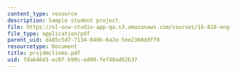 ```yaml
---
content_type: resource
description: Sample student project.
file: https://ol-ocw-studio-app-qa.s3.amazonaws.com/courses/16-810-engineering-design-and-rapid-prototyping-january-iap-2007/7da646d1ec6fb99ced89fef48ad62b37_projdmclinko.pdf
file_type: application/pdf
parent_uid: da85c5d7-7134-040b-6a2e-5ee2360ddff0
resourcetype: Document
title: projdmclinko.pdf
uid: 7da646d1-ec6f-b99c-ed89-fef48ad62b37
---
```

